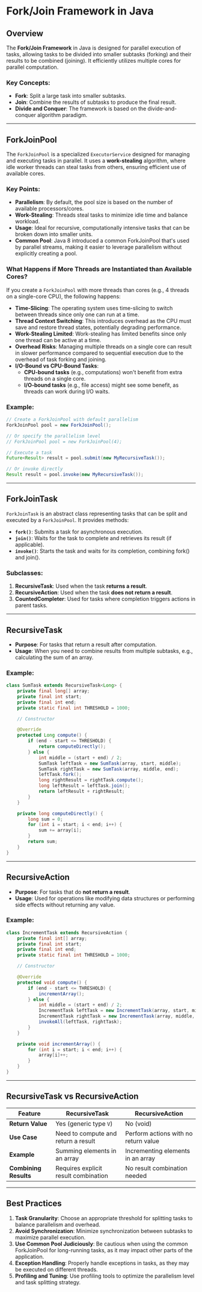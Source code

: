 # Fork/Join Framework in Java

## Overview
The **Fork/Join Framework** in Java is designed for parallel execution of tasks, allowing tasks to be divided into smaller subtasks (forking) and their results to be combined (joining). It efficiently utilizes multiple cores for parallel computation.

### Key Concepts:
- **Fork**: Split a large task into smaller subtasks.
- **Join**: Combine the results of subtasks to produce the final result.
- **Divide and Conquer**: The framework is based on the divide-and-conquer algorithm paradigm.

---

## ForkJoinPool
The `ForkJoinPool` is a specialized `ExecutorService` designed for managing and executing tasks in parallel. It uses a **work-stealing** algorithm, where idle worker threads can steal tasks from others, ensuring efficient use of available cores.

### Key Points:
- **Parallelism**: By default, the pool size is based on the number of available processors/cores.
- **Work-Stealing**: Threads steal tasks to minimize idle time and balance workload.
- **Usage**: Ideal for recursive, computationally intensive tasks that can be broken down into smaller units.
- **Common Pool**: Java 8 introduced a common ForkJoinPool that's used by parallel streams, making it easier to leverage parallelism without explicitly creating a pool.

### What Happens if More Threads are Instantiated than Available Cores?
If you create a `ForkJoinPool` with more threads than cores (e.g., 4 threads on a single-core CPU), the following happens:
- **Time-Slicing**: The operating system uses time-slicing to switch between threads since only one can run at a time.
- **Thread Context Switching**: This introduces overhead as the CPU must save and restore thread states, potentially degrading performance.
- **Work-Stealing Limited**: Work-stealing has limited benefits since only one thread can be active at a time.
- **Overhead Risks**: Managing multiple threads on a single core can result in slower performance compared to sequential execution due to the overhead of task forking and joining.
- **I/O-Bound vs CPU-Bound Tasks**: 
  - **CPU-bound tasks** (e.g., computations) won't benefit from extra threads on a single core.
  - **I/O-bound tasks** (e.g., file access) might see some benefit, as threads can work during I/O waits.

### Example:
```java
// Create a ForkJoinPool with default parallelism
ForkJoinPool pool = new ForkJoinPool();

// Or specify the parallelism level
// ForkJoinPool pool = new ForkJoinPool(4);

// Execute a task
Future<Result> result = pool.submit(new MyRecursiveTask());

// Or invoke directly
Result result = pool.invoke(new MyRecursiveTask());
```

---

## ForkJoinTask
`ForkJoinTask` is an abstract class representing tasks that can be split and executed by a `ForkJoinPool`. It provides methods:
- **`fork()`**: Submits a task for asynchronous execution.
- **`join()`**: Waits for the task to complete and retrieves its result (if applicable).
- **`invoke()`**: Starts the task and waits for its completion, combining fork() and join().

### Subclasses:
1. **RecursiveTask<V>**: Used when the task **returns a result**.
2. **RecursiveAction**: Used when the task **does not return a result**.
3. **CountedCompleter**: Used for tasks where completion triggers actions in parent tasks.

---

## RecursiveTask
- **Purpose**: For tasks that return a result after computation.
- **Usage**: When you need to combine results from multiple subtasks, e.g., calculating the sum of an array.

### Example:
```java
class SumTask extends RecursiveTask<Long> {
    private final long[] array;
    private final int start;
    private final int end;
    private static final int THRESHOLD = 1000;

    // Constructor

    @Override
    protected Long compute() {
        if (end - start <= THRESHOLD) {
            return computeDirectly();
        } else {
            int middle = (start + end) / 2;
            SumTask leftTask = new SumTask(array, start, middle);
            SumTask rightTask = new SumTask(array, middle, end);
            leftTask.fork();
            long rightResult = rightTask.compute();
            long leftResult = leftTask.join();
            return leftResult + rightResult;
        }
    }

    private long computeDirectly() {
        long sum = 0;
        for (int i = start; i < end; i++) {
            sum += array[i];
        }
        return sum;
    }
}
```

---

## RecursiveAction
- **Purpose**: For tasks that do **not return a result**.
- **Usage**: Used for operations like modifying data structures or performing side effects without returning any value.

### Example:
```java
class IncrementTask extends RecursiveAction {
    private final int[] array;
    private final int start;
    private final int end;
    private static final int THRESHOLD = 1000;

    // Constructor

    @Override
    protected void compute() {
        if (end - start <= THRESHOLD) {
            incrementArray();
        } else {
            int middle = (start + end) / 2;
            IncrementTask leftTask = new IncrementTask(array, start, middle);
            IncrementTask rightTask = new IncrementTask(array, middle, end);
            invokeAll(leftTask, rightTask);
        }
    }

    private void incrementArray() {
        for (int i = start; i < end; i++) {
            array[i]++;
        }
    }
}
```

---

## RecursiveTask vs RecursiveAction

| **Feature**            | **RecursiveTask**                          | **RecursiveAction**                        |
|------------------------|--------------------------------------------|--------------------------------------------|
| **Return Value**        | Yes (generic type `V`)                     | No (void)                                  |
| **Use Case**            | Need to compute and return a result        | Perform actions with no return value       |
| **Example**             | Summing elements in an array               | Incrementing elements in an array          |
| **Combining Results**   | Requires explicit result combination       | No result combination needed               |

---

## Best Practices
1. **Task Granularity**: Choose an appropriate threshold for splitting tasks to balance parallelism and overhead.
2. **Avoid Synchronization**: Minimize synchronization between subtasks to maximize parallel execution.
3. **Use Common Pool Judiciously**: Be cautious when using the common ForkJoinPool for long-running tasks, as it may impact other parts of the application.
4. **Exception Handling**: Properly handle exceptions in tasks, as they may be executed on different threads.
5. **Profiling and Tuning**: Use profiling tools to optimize the parallelism level and task splitting strategy.

